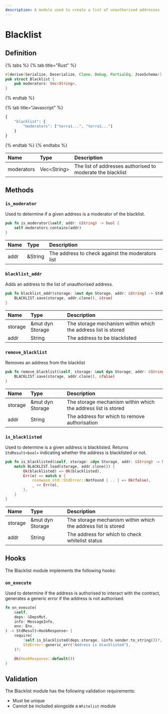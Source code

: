 ```yaml
---
description: A module used to create a list of unauthorised addresses
---
```


# Blacklist

## Definition

{% tabs %}
{% tab title="Rust" %}
```rust
#[derive(Serialize, Deserialize, Clone, Debug, PartialEq, JsonSchema)]
pub struct Blacklist {
    pub moderators: Vec<String>,
}
```
{% endtab %}

{% tab title="Javascript" %}
```javascript
{
    "blacklist": {
        "moderators": ["terra1...", "terra1..."]
    }
}
```
{% endtab %}
{% endtabs %}

| Name | Type | Description |
| :--- | :--- | :--- |
| moderators | Vec&lt;String&gt; | The list of addresses authorised to moderate the blacklist |

## Methods

### `is_moderator`

Used to determine if a given address is a moderator of the blacklist.

```rust
pub fn is_moderator(&self, addr: &String) -> bool {
    self.moderators.contains(addr)
}
```

| Name | Type | Description |
| :--- | :--- | :--- |
| addr | &String | The address to check against the moderators list |

### `blacklist_addr`

Adds an address to the list of unauthorised address.

```rust
pub fn blacklist_addr(storage: &mut dyn Storage, addr: &String) -> StdResult<()> {
    BLACKLIST.save(storage, addr.clone(), &true)
}
```

| Name | Type | Description |
| :--- | :--- | :--- |
| storage | &mut dyn Storage | The storage mechanism within which the address list is stored |
| addr | String | The address to be blacklisted |

### `remove_blacklist`

Removes an address from the blacklist

```rust
pub fn remove_blacklist(&self, storage: &mut dyn Storage, addr: &String) -> StdResult<()> {
    BLACKLIST.save(storage, addr.clone(), &false)
}
```

| Name | Type | Description |
| :--- | :--- | :--- |
| storage | &mut dyn Storage | The storage mechanism within which the address list is stored |
| addr | String | The address for which to remove authorisation |

### `is_blacklisted`

Used to determine is a given address is blacklisted. Returns `StdResult<bool>` indicating whether the address is blacklisted or not.

```rust
pub fn is_blacklisted(&self, storage: &dyn Storage, addr: &String) -> StdResult<bool> {
    match BLACKLIST.load(storage, addr.clone()) {
        Ok(blacklisted) => Ok(blacklisted),
        Err(e) => match e {
            cosmwasm_std::StdError::NotFound { .. } => Ok(false),
            _ => Err(e),
        },
    }
}
```

| Name | Type | Description |
| :--- | :--- | :--- |
| storage | &mut dyn Storage | The storage mechanism within which the address list is stored |
| addr | String | The address for which to check whitelist status |

## Hooks

The Blacklist module implements the following hooks:

### `on_execute`

Used to determine if the address is authorised to interact with the contract, generates a generic error if the address is not authorised.

```rust
fn on_execute(
    &self,
    deps: &DepsMut,
    info: MessageInfo,
    env: Env,
) -> StdResult<HookResponse> {
    require(
        !self.is_blacklisted(deps.storage, &info.sender.to_string())?,
        StdError::generic_err("Address is blacklisted"),
    )?;

    Ok(HookResponse::default())
}
```

## Validation

The Blacklist module has the following validation requirements:

* Must be unique
* Cannot be included alongside a `Whitelist` module



